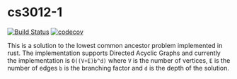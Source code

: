 # cs3012-1
[![Build Status](https://travis-ci.org/Ebin-Benny/cs3012-1.svg?branch=master)](https://travis-ci.org/Ebin-Benny/cs3012-1)
[![codecov](https://codecov.io/gh/Ebin-Benny/cs3012-1/branch/master/graph/badge.svg)](https://codecov.io/gh/Ebin-Benny/cs3012-1)

This is a solution to the lowest common ancestor problem implemented in rust. The implementation supports Directed Acyclic Graphs and currently the implementation is `O((V+E)b^d)` where `V` is the number of vertices, `E` is the number of edges `b` is the branching factor and `d` is the depth of the solution.

